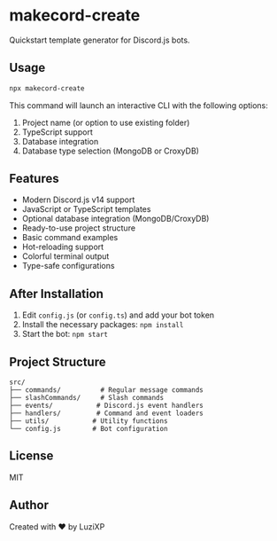 # makecord-create

Quickstart template generator for Discord.js bots.

## Usage

```bash
npx makecord-create
```

This command will launch an interactive CLI with the following options:

1. Project name (or option to use existing folder)
2. TypeScript support
3. Database integration
4. Database type selection (MongoDB or CroxyDB)

## Features

- Modern Discord.js v14 support
- JavaScript or TypeScript templates
- Optional database integration (MongoDB/CroxyDB)
- Ready-to-use project structure
- Basic command examples
- Hot-reloading support
- Colorful terminal output
- Type-safe configurations

## After Installation

1. Edit `config.js` (or `config.ts`) and add your bot token
2. Install the necessary packages: `npm install`
3. Start the bot: `npm start`

## Project Structure

```
src/
├── commands/          # Regular message commands
├── slashCommands/     # Slash commands
├── events/           # Discord.js event handlers
├── handlers/         # Command and event loaders
├── utils/           # Utility functions
└── config.js        # Bot configuration
```

## License

MIT

## Author

Created with ❤️ by LuziXP
